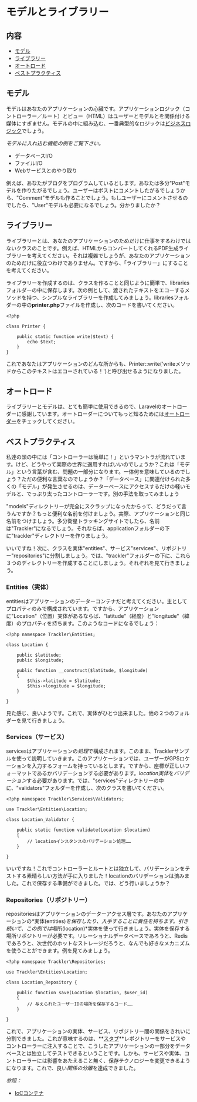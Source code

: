 # モデルとライブラリー

## 内容

- [モデル](#models)
- [ライブラリー](#libraries)
- [オートロード](#auto-loading)
- [ベストプラクティス](#best-practices)

<a name="models"></a>
## モデル

モデルはあなたのアプリケーションの心臓です。アプリケーションロジック（コントローラー／ルート）とビュー（HTML）はユーザーとモデルとを関係付ける媒体にすぎません。モデルの中に組み込む、一番典型的なロジックは[ビジネスロジック](http://ja.wikipedia.org/wiki/ビジネスロジック)でしょう。

*モデルに入れ込む機能の例をご覧下さい。*

- データベースI/O
- ファイルI/O
- Webサービスとのやり取り

例えば、あなたがブログをプログラムしているとします。あなたは多分"Post"モデルを作りたがるでしょう。ユーザーはポストにコメントしたがるでしょうから、"Comment"モデルも作ることでしょう。もしユーザーにコメントさせるのでしたら、"User"モデルも必要になるでしょう。分かりましたか？

<a name="libraries"></a>
## ライブラリー

ライブラリーとは、あなたのアプリケーションのためだけに仕事をするわけではないクラスのことです。例えば、HTMLからコンバートしてくれるPDF生成ライブラリーを考えてください。それは複雑でしょうが、あなたのアプリケーションのためだけに役立つわけでありません。ですから、「ライブラリー」にすることを考えてください。

ライブラリーを作成するのは、クラスを作ることと同じように簡単で、librariesフォルダーの中に保存します。次の例として、渡されたテキストをエコーするメソッドを持つ、シンプルなライブラリーを作成してみましょう。librariesフォルダーの中の**printer.php**ファイルを作成し、次のコードを書いてください。

	<?php

	class Printer {

		public static function write($text) {
			echo $text;
		}
	}

これであなたはアプリケーションのどんな所からも、Printer::write('writeメソッドからこのテキストはエコーされている！')と呼び出せるようになりました。

<a name="auto-loading"></a>
## オートロード

ライブラリーとモデルは、とても簡単に使用できるので、Laravelのオートローダーに感謝しています。オートローダーについてもっと知るためには[オートローダー](/docs/loading)をチェックしてください。

<a name="best-practices"></a>
## ベストプラクティス

私達の頭の中には「コントローラーは簡単に！」というマントラが流れています。けど、どうやって実際の世界に適用すればいいのでしょうか？これは「モデル」という言葉が含む、問題の一部分になります。一体何を意味しているのでしょう？ただの便利な言葉なのでしょうか？「データベース」に関連付けられた多くの「モデル」が発生させるのは、データーベースにアクセスするだけの軽いモデルと、でっぷり太ったコントローラーです。別の手法を取ってみましょう

"models"ディレクトリーが完全にスクラップになったからって、どうだって言うんですか？もっと便利な名前を付けましょう。実際、アプリケーションと同じ名前をつけましょう。多分衛星トラッキングサイトでしたら、名前は"Trackler"になるでしょう。それならば、applicationフォルダーの下に"trackler"ディレクトリーを作りましょう。

いいですね！次に、クラスを実体"entities"、サービス"services"、リポジトリー"repositories"に分割しましょう。では、"trackler"フォルダーの下に、これら３つのディレクトリーを作成することにしましょう。それぞれを見て行きましょう。

### Entities（実体）

entitiesはアプリケーションのデーターコンテナだと考えてください。主としてプロパティのみで構成されています。ですから、アプリケーションに"Location"（位置）実体があるならば、"latitude"（経度）と"longitude"（緯度）のプロパティを持ちます。このようなコードになるでしょう：

	<?php namespace Trackler\Entities;
	
	class Location {

		public $latitude;
		public $longitude;

		public function __construct($latitude, $longitude)
		{
			$this->latitude = $latitude;
			$this->longitude = $longitude;
		}

	}

見た感じ、良いようです。これで、実体がひとつ出来ました。他の２つのフォルダーを見て行きましょう。

### Services（サービス）

servicesはアプリケーションの*処理*で構成されます。このまま、Tracklerサンプルを使って説明していきます。このアプリケーションでは、ユーザーがGPSロケーションを入力するフォームを持っているとします。ですから、座標が正しいフォーマットであるかバリデーションする必要があります。*location実体*を*バリデーション*する必要があります。では、"services"ディレクトリーの中に、"validators"フォルダーを作成し、次のクラスを書いてください。

	<?php namespace Trackler\Services\Validators;

	use Trackler\Entities\Location;

	class Location_Validator {

		public static function validate(Location $location)
		{
			// locationインスタンスのバリデーション処理……
		}

	}

いいですね！これでコントローラーとルートとは独立して、バリデーションをテストする素晴らしい方法が手に入りました！locationのバリデーションは済みました。これで保存する準備ができました。では、どう行いましょうか？

### Repositories（リポジトリー）

repositoriesはアプリケーションのデーターアクセス層です。あなたのアプリケーションの*実体(entities)*を保存したり、入手することに責任を持ちます。引き続いて、この例では*場所(location)*実体を使って行きましょう。実体を保存する場所リポジトリーが必要です。リレーショナルデータベースであろうと、Redisであろうと、次世代のホットなストレージだろうと、なんでも好きなメカニズムを使うことができます。例を見てみましょう。

	<?php namespace Trackler\Repositories;

	use Trackler\Entities\Location;

	class Location_Repository {

		public function save(Location $location, $user_id)
		{
			// 与えられたユーザーIDの場所を保存するコード……
		}

	}

これで、アプリケーションの実体、サービス、リポジトリー間の関係をきれいに分割できました。これが意味するのは、**[スタブ](http://ja.wikipedia.org/wiki/スタブ)**レポジトリーをサービスやコントローラーに注入することで、こうしたアプリケーションの一部分をデータベースとは独立してテストできるということです。しかも、サービスや実体、コントローラーには影響をあたえること無く、保存テクノロジーを変更できるようになります。これで、良い*関係の分離*を達成できました。

*参照：*

- [IoCコンテナ](/docs/ioc)